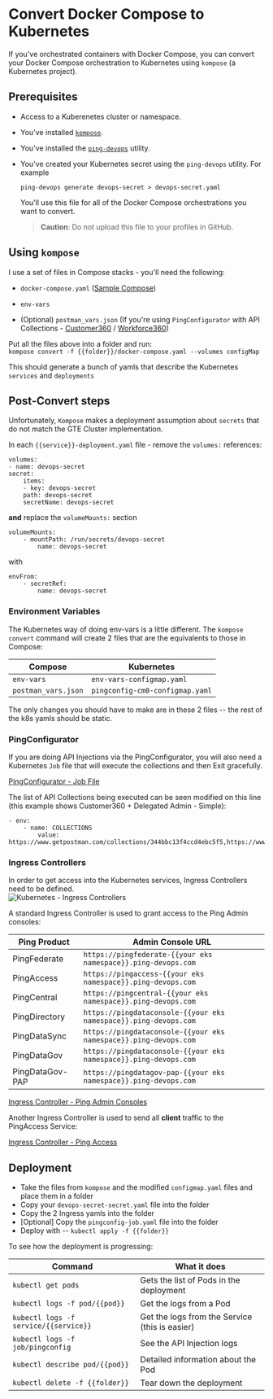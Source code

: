 # Convert Docker Compose to Kubernetes

 If you've orchestrated containers with Docker Compose, you can convert your Docker Compose orchestration to Kubernetes using `kompose` (a Kubernetes project).

## Prerequisites

* Access to a Kuberenetes cluster or namespace.

* You've installed [`kompose`](https://kompose.io/). 

* You've installed the [`ping-devops`](https://pingidentity-devops.gitbook.io/devops/devopsutils/pingdevopsutil) utility.

* You've created your Kubernetes secret using the `ping-devops` utility. For example
    
    ```shell
    ping-devops generate devops-secret > devops-secret.yaml
    ```
    You'll use this file for all of the Docker Compose orchestrations you want to convert.

    > **Caution**: Do not upload this file to your profiles in GitHub.

 ## Using `kompose`

I use a set of files in Compose stacks - you'll need the following:

* `docker-compose.yaml` ([Sample Compose](docker-compose.yaml))

* `env-vars`

* (Optional) `postman_vars.json` (If you're using `PingConfigurator` with API Collections - [Customer360](https://github.com/pingidentity/Customer360) / [Workforce360](https://github.com/pingidentity/Workforce360))

Put all the files above into a folder and run:  
`kompose convert -f {{folder}}/docker-compose.yaml --volumes configMap`

This should generate a bunch of yamls that describe the Kubernetes `services` and `deployments`

## Post-Convert steps
Unfortunately, `Kompose` makes a deployment assumption about `secrets` that do not match the GTE Cluster implementation.

In each `{{service}}-deployment.yaml` file - remove the `volumes:` references:

```
volumes:
- name: devops-secret
secret:
    items:
    - key: devops-secret
    path: devops-secret
    secretName: devops-secret
```
**and** replace the `volumeMounts:` section
```
volumeMounts:
    - mountPath: /run/secrets/devops-secret
        name: devops-secret
```

with

```
envFrom:
    - secretRef:
        name: devops-secret
```
### Environment Variables
The Kubernetes way of doing env-vars is a little different. The `kompose convert` command will create 2 files that are the equivalents to those in Compose:

| Compose | Kubernetes |
| ----- | ----- |
| `env-vars` | `env-vars-configmap.yaml` |
| `postman_vars.json` | `pingconfig-cm0-configmap.yaml` |

The only changes you should have to make are in these 2 files -- the rest of the k8s yamls should be static.

### PingConfigurator
If you are doing API Injections via the PingConfigurator, you will also need a Kubernetes `Job` file that will execute the collections and then Exit gracefully.

[PingConfigurator - Job File](pingconfig-job.yaml)

The list of API Collections being executed can be seen modified on this line (this example shows Customer360 + Delegated Admin - Simple):
```
- env:
    - name: COLLECTIONS
        value: https://www.getpostman.com/collections/344bbc13f4ccd4ebc5f5,https://www.getpostman.com/collections/213af84dea3cbc210516
```

### Ingress Controllers
In order to get access into the Kubernetes services, Ingress Controllers need to be defined.  
![Kubernetes - Ingress Controllers](PingSolutions-K8s-Deployments.png)

A standard Ingress Controller is used to grant access to the Ping Admin consoles:

| Ping Product | Admin Console URL |
| ----- | ----- |
| PingFederate | `https://pingfederate-{{your eks namespace}}.ping-devops.com` |
| PingAccess | `https://pingaccess-{{your eks namespace}}.ping-devops.com` |
| PingCentral | `https://pingcentral-{{your eks namespace}}.ping-devops.com` |
| PingDirectory | `https://pingdataconsole-{{your eks namespace}}.ping-devops.com` |
| PingDataSync | `https://pingdataconsole-{{your eks namespace}}.ping-devops.com` |
| PingDataGov | `https://pingdataconsole-{{your eks namespace}}.ping-devops.com` |
| PingDataGov-PAP | `https://pingdatagov-pap-{{your eks namespace}}.ping-devops.com` |

[Ingress Controller - Ping Admin Consoles](pingadminconsoles-ingress.yaml)

Another Ingress Controller is used to send all **client** traffic to the PingAccess Service:  

[Ingress Controller - Ping Access](pingaccess-ingress.yaml)

## Deployment
* Take the files from `kompose` and the modified `configmap.yaml` files and place them in a folder
* Copy your `devops-secret-secret.yaml` file into the folder
* Copy the 2 Ingress yamls into the folder
* [Optional] Copy the `pingconfig-job.yaml` file into the folder
* Deploy with -- `kubectl apply -f {{folder}}`

To see how the deployment is progressing:

| Command | What it does |
| ----- | ----- | 
| `kubectl get pods` | Gets the list of Pods in the deployment |
| `kubectl logs -f pod/{{pod}}` | Get the logs from a Pod |
| `kubectl logs -f service/{{service}}` | Get the logs from the Service (this is easier) |
| `kubectl logs -f job/pingconfig` | See the API Injection logs |
| `kubectl describe pod/{{pod}}` | Detailed information about the Pod |
| `kubectl delete -f {{folder}}` | Tear down the deployment |